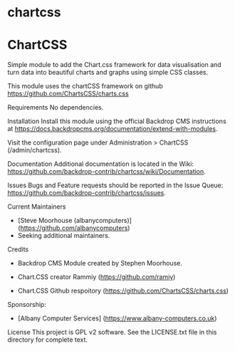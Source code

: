 # chartcss
ChartCSS
========

Simple module to add the Chart.css framework for data visualisation and turn
data into beautiful charts and graphs using simple CSS classes.

This module uses the chartCSS framework on github https://github.com/ChartsCSS/charts.css

Requirements
No dependencies.

Installation
Install this module using the official Backdrop CMS instructions at https://docs.backdropcms.org/documentation/extend-with-modules.

Visit the configuration page under Administration > ChartCSS (/admin/chartcss).

Documentation
Additional documentation is located in the Wiki: https://github.com/backdrop-contrib/chartcss/wiki/Documentation.

Issues
Bugs and Feature requests should be reported in the Issue Queue: https://github.com/backdrop-contrib/chartcss/issues.

Current Maintainers
- [Steve Moorhouse (albanycomputers)] (https://github.com/albanycomputers)
- Seeking additional maintainers.

Credits
- Backdrop CMS Module created by Stephen Moorhouse.

- Chart.CSS creator Rammiy (https://github.com/ramiy)
- Chart.CSS Github respoitory (https://github.com/ChartsCSS/charts.css)

Sponsorship:
 - [Albany Computer Services] (https://www.albany-computers.co.uk)

License
This project is GPL v2 software. See the LICENSE.txt file in this directory for complete text.
